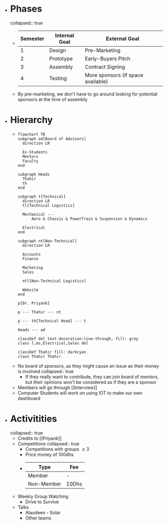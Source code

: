 - # Phases
  collapsed:: true
	- |Semester|Internal Goal|External Goal|
	  |--|--|--|
	  |1|Design|Pre-Marketing|
	  |2|Prototype|Early-Buyers Pitch|
	  |3|Assembly|Contract Signing|
	  |4|Testing|More sponsors (if space available)|
	- By pre-marketing, we don't have to go around looking for potential sponsors at the time of assembly
- # Hierarchy
	- ```mermaid
	  flowchart TD
	  subgraph ad[Board of Advisors]
	  	direction LR
	  
	  	Ex-Students
	  	Mentors
	  	Faculty
	  end
	  
	  subgraph Heads
	  	Thahir
	  	th
	  end
	  
	  subgraph t[Technical]
	  	direction LR
	  	tl[Technical Logistics]
	  	
	  	Mechanical ---
	  		Aero & Chassis & PowerTrain & Suspension & Dynamics
	  	
	  	Electrical
	  end
	  
	  subgraph nt[Non-Technical]
	  	direction LR
	  	
	  	Accounts
	  	Finance
	  	
	   	Marketing
	   	Sales
	   	
	  	ntl[Non-Technical Logistics]
	  	
	  	Website
	  end
	  
	  p[Dr. Priyank]
	  
	  p --- Thahir --- nt
	  
	  p --- th[Technical Head] --- t
	  
	  Heads --- ad
	  
	  classDef del text-decoration:line-through, fill: grey
	  class l,ms,Electrical,Sales del
	  
	  classDef Thahir fill: darkcyan
	  class Thahir Thahir
	  ```
	- No board of sponsors, as they might cause an issue as their money is involved
	  collapsed:: true
		- If they really want to contribute, they can join board of mentors, but their opinions won't be considered as if they are a sponsor
	- Members will go through [[Interview]]
	- Computer Students will work on using IOT to make our own dashboard
- # Activitities
  collapsed:: true
	- Credits to [[Priyank]]
	- Competitions
	  collapsed:: true
		- Competitions with groups $\le 3$
		- Price money of 100dhs
		- |Type|Fee|
		  |--|--|
		  |Member|-|
		  |Non-Member|10Dhs|
	- Weekly Group Watching
		- Drive to Survive
	- Talks
		- Alaudeen - Solar
		- Other teams